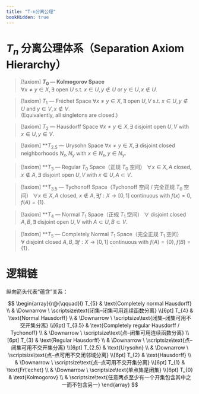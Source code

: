 ```yaml
---
title: "T-n分离公理"
bookHidden: true
---
```

# $T_n$ 分离公理体系（Separation Axiom Hierarchy）

> [!axiom] **$T_{0}$ — Kolmogorov Space**  
> $\forall x \neq y \in X,\, \exists$ open $U$ s.t. $x \in U,\, y \notin U$ or $y \in U,\, x \notin U$.

> [!axiom] $T_{1}$ — Fréchet Space
> $\forall x \neq y \in X,\, \exists$ open $U, V$ s.t. $x \in U,\, y \notin U$ and $y \in V,\, x \notin V$.  
> (Equivalently, all singletons are closed.)

> [!axiom] $T_{2}$ — Hausdorff Space
> $\forall x \neq y \in X,\, \exists$ disjoint open $U, V$ with $x \in U,\, y \in V$.

> [!axiom] **$T_{2.5}$ — Urysohn Space
> $\forall x \neq y \in X,\, \exists$ disjoint closed neighborhoods $N_x, N_y$ with $x \in N_x,\, y \in N_y$.

> [!axiom] **$T_{3}$ — Regular $T_0$ Space（正规 $T_0$ 空间）
> $\forall x \in X,\, A$ closed, $x \notin A,\, \exists$ disjoint open $U, V$ with $x \in U,\, A \subset V$.

> [!axiom] **$T_{3.5}$ — Tychonoff Space（Tychonoff 空间 / 完全正规 $T_0$ 空间）
> $\forall x \in X,\, A$ closed, $x \notin A,\, \exists f:X \to [0,1]$ continuous with $f(x)=0,\, f(A)=\{1\}$.

> [!axiom]  **$T_{4}$ — Normal $T_1$ Space（正规 $T_1$ 空间）
> $\forall$ disjoint closed $A, B,\, \exists$ disjoint open $U, V$ with $A \subset U,\, B \subset V$.

> [!axiom] **$T_{5}$ — Completely Normal $T_1$ Space（完全正规 $T_1$ 空间）  
> $\forall$ disjoint closed $A, B,\, \exists f:X \to [0,1]$ continuous with $f(A)=\{0\},\, f(B)=\{1\}$.

# 逻辑链

纵向箭头代表“蕴含”关系：

$$
\begin{array}{r@{\qquad}l}
T_{5}      & \text{Completely normal Hausdorff} \\
           & \Downarrow \ \scriptsize\text{闭集–闭集可用连续函数分离} \\[6pt]
T_{4}      & \text{Normal Hausdorff} \\
           & \Downarrow \ \scriptsize\text{闭集–闭集可用不交开集分离} \\[6pt]
T_{3.5}    & \text{Completely regular Hausdorff / Tychonoff} \\
           & \Downarrow \ \scriptsize\text{点–闭集可用连续函数分离} \\[6pt]
T_{3}      & \text{Regular Hausdorff} \\
           & \Downarrow \ \scriptsize\text{点–闭集可用不交开集分离} \\[6pt]
T_{2.5}    & \text{Urysohn} \\
           & \Downarrow \ \scriptsize\text{点–点可用不交闭邻域分离} \\[6pt]
T_{2}      & \text{Hausdorff} \\
           & \Downarrow \ \scriptsize\text{点–点可用不交开集分离} \\[6pt]
T_{1}      & \text{Fr\'echet} \\
           & \Downarrow \ \scriptsize\text{单点集是闭集} \\[6pt]
T_{0}      & \text{Kolmogorov} \\
           & \scriptsize\text{任意两点至少有一个开集包含其中之一而不包含另一}
\end{array}
$$






